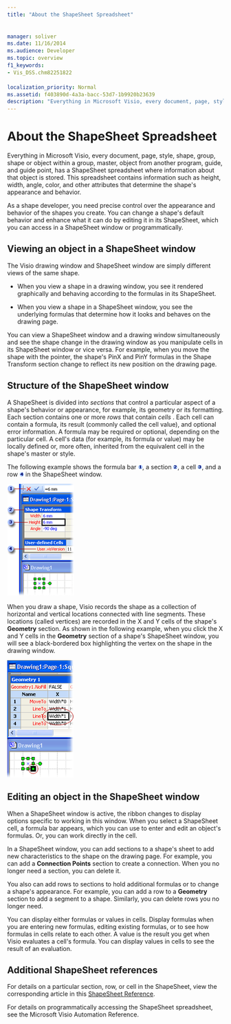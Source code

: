 ```yaml
---
title: "About the ShapeSheet Spreadsheet"
 
 
manager: soliver
ms.date: 11/16/2014
ms.audience: Developer
ms.topic: overview
f1_keywords:
- Vis_DSS.chm82251822
 
localization_priority: Normal
ms.assetid: f403890d-4a3a-bacc-53d7-1b9920b23639
description: "Everything in Microsoft Visio, every document, page, style, shape, group, shape or object within a group, master, object from another program, guide, and guide point, has a ShapeSheet spreadsheet where information about that object is stored. This spreadsheet contains information such as height, width, angle, color, and other attributes that determine the shape's appearance and behavior."
---
```


# About the ShapeSheet Spreadsheet

Everything in Microsoft Visio, every document, page, style, shape, group, shape or object within a group, master, object from another program, guide, and guide point, has a ShapeSheet spreadsheet where information about that object is stored. This spreadsheet contains information such as height, width, angle, color, and other attributes that determine the shape's appearance and behavior.
  
As a shape developer, you need precise control over the appearance and behavior of the shapes you create. You can change a shape's default behavior and enhance what it can do by editing it in its ShapeSheet, which you can access in a ShapeSheet window or programmatically.
  
## Viewing an object in a ShapeSheet window

The Visio drawing window and ShapeSheet window are simply different views of the same shape.
  
- When you view a shape in a drawing window, you see it rendered graphically and behaving according to the formulas in its ShapeSheet.
    
- When you view a shape in a ShapeSheet window, you see the underlying formulas that determine how it looks and behaves on the drawing page.
    
You can view a ShapeSheet window and a drawing window simultaneously and see the shape change in the drawing window as you manipulate cells in its ShapeSheet window or vice versa. For example, when you move the shape with the pointer, the shape's PinX and PinY formulas in the Shape Transform section change to reflect its new position on the drawing page.
  
## Structure of the ShapeSheet window

A ShapeSheet is divided into  *sections*  that control a particular aspect of a shape's behavior or appearance, for example, its geometry or its formatting. Each section contains one or more  *rows*  that contain  *cells*  . Each cell can contain a formula, its result (commonly called the cell value), and optional error information. A formula may be required or optional, depending on the particular cell. A cell's data (for example, its formula or value) may be locally defined or, more often, inherited from the equivalent cell in the shape's master or style. 
  
The following example shows the formula bar ![Number 1](media/callout1_ZA01036259.gif), a section ![Number 2](media/callout2_ZA01036260.gif), a cell ![Number 3](media/callout3_ZA01036261.gif), and a row ![Number 4](media/callout4_ZA01036262.gif) in the ShapeSheet window. 
  
![](media/ShpSheetRef_CA_02a_ZA07645861.gif)
  
When you draw a shape, Visio records the shape as a collection of horizontal and vertical locations connected with line segments. These locations (called vertices) are recorded in the X and Y cells of the shape's **Geometry** section. As shown in the following example, when you click the X and Y cells in the **Geometry** section of a shape's ShapeSheet window, you will see a black-bordered box highlighting the vertex on the shape in the drawing window. 
  
![](media/ShpSheetRef_CA_01_ZA07645860.gif)
  
## Editing an object in the ShapeSheet window

When a ShapeSheet window is active, the ribbon changes to display options specific to working in this window. When you select a ShapeSheet cell, a formula bar appears, which you can use to enter and edit an object's formulas. Or, you can work directly in the cell.
  
In a ShapeSheet window, you can add sections to a shape's sheet to add new characteristics to the shape on the drawing page. For example, you can add a **Connection Points** section to create a connection. When you no longer need a section, you can delete it. 
  
You also can add rows to sections to hold additional formulas or to change a shape's appearance. For example, you can add a row to a **Geometry** section to add a segment to a shape. Similarly, you can delete rows you no longer need. 
  
You can display either formulas or values in cells. Display formulas when you are entering new formulas, editing existing formulas, or to see how formulas in cells relate to each other. A value is the result you get when Visio evaluates a cell's formula. You can display values in cells to see the result of an evaluation.
  
## Additional ShapeSheet references

For details on a particular section, row, or cell in the ShapeSheet, view the corresponding article in this [ShapeSheet Reference](reference-visio-shapesheet.md).
  
For details on programmatically accessing the ShapeSheet spreadsheet, see the Microsoft Visio Automation Reference.
  

